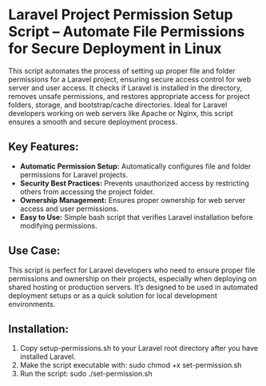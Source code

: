 # Laravel Project Permission Setup Script – Automate File Permissions for Secure Deployment in Linux

This script automates the process of setting up proper file and folder permissions for a Laravel project, ensuring secure access control for web server and user access. It checks if Laravel is installed in the directory, removes unsafe permissions, and restores appropriate access for project folders, storage, and bootstrap/cache directories. Ideal for Laravel developers working on web servers like Apache or Nginx, this script ensures a smooth and secure deployment process.

## Key Features:
<ul>
  <li><strong>Automatic Permission Setup:</strong> Automatically configures file and folder permissions for Laravel projects.</li>
  <li><strong>Security Best Practices:</strong> Prevents unauthorized access by restricting others from accessing the project folder.</li>
  <li><strong>Ownership Management:</strong> Ensures proper ownership for web server access and user permissions.</li>
  <li><strong>Easy to Use:</strong> Simple bash script that verifies Laravel installation before modifying permissions.</li>
</ul>

## Use Case:
This script is perfect for Laravel developers who need to ensure proper file permissions and ownership on their projects, especially when deploying on shared hosting or production servers. It’s designed to be used in automated deployment setups or as a quick solution for local development environments.

## Installation:
1. Copy setup-permissions.sh to your Laravel root directory after you have installed Laravel.
2. Make the script executable with: sudo chmod +x set-permission.sh
3. Run the script: sudo ./set-permission.sh
